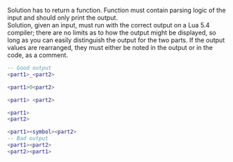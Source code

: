 Solution has to return a function. Function must contain parsing logic of the input and should only print the output.<br/>
Solution, given an input, must run with the correct output on a Lua 5.4 compiler; there are no limits as to how the output might be displayed, so long as you can easily distinguish the output for the two parts. If the output values are rearranged, they must either be noted in the output or in the code, as a comment.
```lua
-- Good output
<part1>_<part2>

<part1>0<part2>

<part1> <part2>

<part1>
<part2>

<part1><symbol><part2>
-- Bad output
<part1><part2>
<part2><part1>
```
